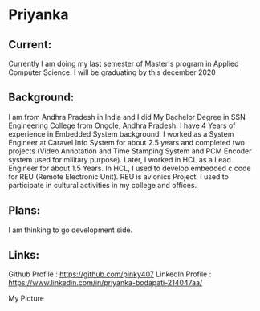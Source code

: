 # Priyanka

## Current:
Currently I am doing my last semester of Master's program in Applied Computer Science. I will be graduating by this december 2020

## Background:
I am from Andhra Pradesh in India and I did My Bachelor Degree in SSN Engineering College from Ongole,  Andhra Pradesh. I have 4 Years of experience in Embedded System background. I worked as a System Engineer at Caravel Info System for about 2.5 years and completed two projects (Video Annotation and Time Stamping System and PCM Encoder system used for military purpose). Later, I worked in HCL as a Lead Engineer for about 1.5 Years. In HCL, I used to develop embedded c code for REU (Remote Electronic Unit). REU is avionics Project. I used to participate in cultural activities in my college and offices.

## Plans: 
I am thinking to go development side.

## Links: 
Github Profile : https://github.com/pinky407 
LinkedIn Profile : https://www.linkedin.com/in/priyanka-bodapati-214047aa/ 


My Picture



